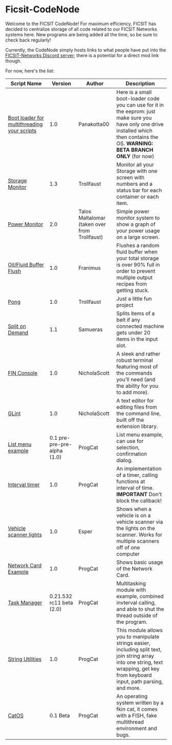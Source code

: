 # Ficsit-CodeNode
Welcome to the FICSIT CodeNode!  For maximum efficiency, FICSIT has decided to centralize storage of all code related to our FICSIT Networks systems here.  New programs are being added all the time, so be sure to check back regularly!

Currently, the CodeNode simply hosts links to what people have put into the [FICSIT-Networks Discord server](https://discord.gg/3VfZ6Da); there is a potential for a direct mod link though.

For now, here's the list:

Script Name | Version | Author | Description
------------|-------------|-------------|------------|
[Boot loader for multithreading your scripts](https://pastebin.com/gMcYkDhR) | 1.0 | Panakotta00 | Here is a small boot-loader code you can use for it in the eeprom: just make sure you have only one drive installed which then contains the OS.  **WARNING: BETA BRANCH ONLY** (for now)
[Storage Monitor](https://pastebin.com/jKbt60Lk) | 1.3 | Trollfaust | Monitor all your Storage with one screen with numbers and a status bar for each container or each item.
[Power Monitor](https://pastebin.com/DDy1sRUq) | 2.0 | Talos Maltalomar (taken over from Trollfaust) | Simple power monitor system to show a graph of your power usage on a large screen.
[Oil/Fluid Buffer Flush](https://github.com/Carnaxus/Ficsit-CodeNode/blob/master/buffernooverflow.txt) | 1.0 | Franimus | Flushes a random fluid buffer when your total storage is over 90% full in order to prevent multiple output recipes from getting stuck.
[Pong](https://pastebin.com/KyB1tKmT) | 1.0 | Trollfaust | Just a little fun project
[Split on Demand](https://pastebin.com/UsTwi3Q5) | 1.1 | Samueras | Splits items of a belt if any connected machine gets under 20 items in the input slot. 
[FIN Console](https://pastebin.com/0LUgUxqD) | 1.0 | NicholaScott | A sleek and rather robust terminal featuring most of the commands you'll need (and the ability for you to add more).
[GLint](https://pastebin.com/sVSS1GtQ) | 1.0 | NicholaScott | A text editor for editing files from the command line, built off the extension library.
[List menu example](https://gitlab.com/-/snippets/2003105) | 0.1 pre-pre-pre-alpha (1.0) | ProgCat | List menu example, can use for selection, confirmation dialog.
[Interval timer](https://gitlab.com/-/snippets/2004629) | 1.0 | ProgCat | An implementation of a timer, calling functions at interval of time.  **IMPORTANT** Don't block the callback!
[Vehicle scanner lights](https://github.com/Carnaxus/Ficsit-CodeNode/blob/master/Vehicle_Scanner_Lights.txt) | 1.0 | Esper | Shows when a vehicle is on a vehicle scanner via the lights on the scanner.  Works for multiple scanners off of one computer
[Network Card Example](https://gitlab.com/-/snippets/2005597) | 1.0 | ProgCat | Shows basic usage of the Network Card.
[Task Manager](https://gitlab.com/-/snippets/2005931) | 0.21.532 rc11 beta (2.0) | ProgCat | Multitasking module with example, combined invterval calling, and able to shut the thread outside of the program.
[String Utilities](https://gitlab.com/-/snippets/2007247) | 1.0 | ProgCat | This module allows you to manipulate strings easier, including split text, join string array into one string, text wrapping, get key from keyboard input, path parsing, and more.
[CatOS](https://gitlab.com/progcat/catos) | 0.1 Beta | ProgCat | An operating system written by a fkin cat, it comes with a FISH, fake multithread environment and bugs.
